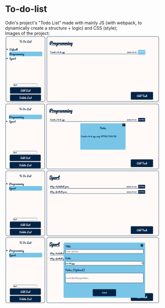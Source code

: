 # To-do-list
<p>
Odin's project's "Todo List" made with mainly JS (with webpack, to dynamically create a structure + logic) and CSS (style);
<br>
Images of the project:

<img src="finalImage1.png">
<img src="finalImage2.png">
<img src="finalImage3.png">
<img src="finalImage4.png">

<p>
